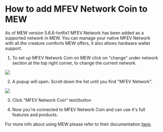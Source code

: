 # How to add MFEV Network Coin to MEW

As of MEW version 5.6.6-hotfix1 MFEV Network has been added as a supported network in MEW. You can manage your native MFEV Network with all
the creature comforts MEW offers, it also allows hardware wallet support.

1. To set up MFEV Network Coin on MEW click on "change" under network section at the top right corner, to change the current
   network.

![](.gitbook/assets/MEW_1.png)

2. A popup will open. Scroll down the list until you find "MFEV Network".

![](.gitbook/assets/MEW_2.png)

3. Click "MFEV Network Coin" text/button

4. Now you're connected to MFEV Network Coin and can use it's full features and products.

For more info about using MEW please refer to their documentation [here](https://kb.myetherwallet.com/).
